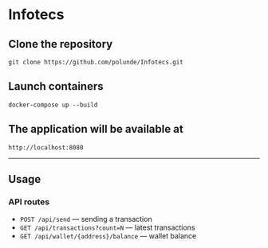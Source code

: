 # Infotecs 
## Clone the repository
`git clone https://github.com/polunde/Infotecs.git`
## Launch containers
`docker-compose up --build`
## The application will be available at
`http://localhost:8080`

---

## Usage

### API routes

- `POST /api/send` — sending a transaction
- `GET /api/transactions?count=N` — latest transactions
- `GET /api/wallet/{address}/balance` — wallet balance
